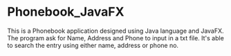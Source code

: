 # Phonebook_JavaFX
This is a Phonebook application designed using Java language and JavaFX. The program ask for Name, Address and Phone to input in a txt file.
It's able to search the entry using either name, address or phone no.
